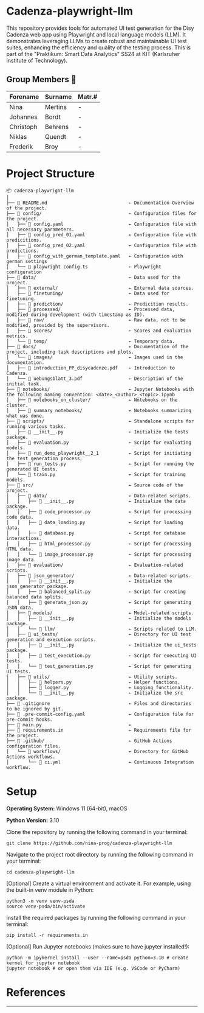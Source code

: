 # Cadenza-playwright-llm
This repository provides tools for automated UI test generation for the Disy Cadenza web app using Playwright and local language models (LLM). It demonstrates leveraging LLMs to create robust and maintainable UI test suites, enhancing the efficiency and quality of the testing process. This is part of the "Praktikum: Smart Data Analytics" SS24 at KIT (Karlsruher Institute of Technology).

## Group Members 👤 
| Forename  | Surname | Matr.#  |
|-----------|---------|---------|
| Nina      | Mertins | - |
| Johannes  | Bordt   | - |
| Christoph | Behrens | - |
| Niklas    | Quendt  | - |
| Frederik  | Broy     | - |

# Project Structure
```
📦 cadenza-playwright-llm
│
├── 📄 README.md                              ← Documentation Overview of the project.
├── 📂 config/                                ← Configuration files for the project.
│   ├── 📄 config.yaml                        ← Configuration file with all necessary parameters.
│   ├── 📄 config_pred_01.yaml                ← Configuration file with predicitions.
│   ├── 📄 config_pred_02.yaml                ← Configuration file with predictions.
│   ├── 📄 config_with_german_template.yaml   ← Configuration with german settings
│   └── 📄 playwright config.ts               ← Playwright configuration
├── 📂 data/                                  ← Data used for the project.
│   ├── 📂 external/                          ← External data sources.
│   ├── 📂 finetuning/                        ← Data used for finetuning.
│   ├── 📂 prediction/                        ← Predicition results.
│   ├── 📂 processed/                         ← Processed data, modified during development (with timestamp as ID).
│   ├── 📂 raw/                               ← Raw data, not to be modified, provided by the supervisors.
│   ├── 📂 scores/                            ← Scores and evaluation metrics.
│   └── 📂 temp/                              ← Temporary data.
├── 📂 docs/                                  ← Documentation of the project, including task descriptions and plots.
│   └── 📂 images/                            ← Images used in the documentation.
│   ├── 📄 introduction_PP_disycadenze.pdf    ← Introduction to Cadenza.
│   └── 📄 uebungsblatt_3.pdf                 ← Description of the initial task. 
├── 📂 notebooks/                             ← Jupyter Notebooks with the following naming convention: <date>_<author>_<topic>.ipynb
│   ├── 📂 notebooks_on_cluster/              ← Notebooks on the cluster.
│   ├── 📂 summary notebooks/                 ← Notebooks summarizing what was done.
├── 📂 scripts/                               ← Standalone scripts for running various tasks.
│   ├── 📄 __init__.py                        ← Initialize the tests package.
│   ├── 📄 evaluation.py                      ← Script for evaluating models.
│   ├── 📄 run_demo_playwright__2_1           ← Script for initiating the test generation process.
│   ├── 📄 run_tests.py                       ← Script for running the generated UI tests.
│   └── 📄 train.py                           ← Script for training models.
├── 📂 src/                                   ← Source code of the project.
│   ├── 📂 data/                              ← Data-related scripts.
│   │   ├── 📄 __init__.py                    ← Initialize the data package.
│   │   ├── 📄 code_processor.py              ← Script for processing code data.
│   │   ├── 📄 data_loading.py                ← Script for loading data.
│   │   ├── 📄 database.py                    ← Script for database interactions.
│   │   ├── 📄 html_processor.py              ← Script for processing HTML data.
│   │   └── 📄 image_processor.py             ← Script for processing image data.
│   ├── 📂 evaluation/                        ← Evaluation-related scripts.
│   ├── 📂 json_generator/                    ← Data-related scripts.
│   │   ├── 📄 __init__.py                    ← Initialize the json_generator package.
│   │   ├── 📄 balanced_split.py              ← Script for creating balanced data splits.
│   │   ├── 📄 generate_json.py               ← Script for generating JSON data.
│   ├── 📂 models/                            ← Model-related scripts.
│   │   ├── 📄 __init__.py                    ← Initialize the models package.
│   │   └── 📂 llm/                           ← Scripts related to LLM.
│   ├── 📂 ui_tests/                          ← Directory for UI test generation and execution scripts.
│   │   ├── 📄 __init__.py                    ← Initialize the ui_tests package.
│   │   ├── 📄 test_execution.py              ← Script for executing UI tests.
│   │   └── 📄 test_generation.py             ← Script for generating UI tests.
│   ├── 📂 utils/                             ← Utility scripts.
│   │   ├── 📄 helpers.py                     ← Helper functions.
│   │   ├── 📄 logger.py                      ← Logging functionality.
│   │   └── 📄 __init__.py                    ← Initialize the src package.
├── 📄 .gitignore                             ← Files and directories to be ignored by git.
├── 📄 .pre-commit-config.yaml                ← Configuration file for pre-commit hooks.
├── 📄 main.py                                ← 
├── 📄 requirements.in                        ← Requirements file for the project.
├── 📂 .github/                               ← GitHub Actions configuration files.
│   └── 📂 workflows/                         ← Directory for GitHub Actions workflows.
│       └── 📄 ci.yml                         ← Continuous Integration workflow.
```

# Setup
**Operating System:** Windows 11 (64-bit), macOS

**Python Version:** 3.10

Clone the repository by running the following command in your terminal:
```
git clone https://github.com/nina-prog/cadenza-playwright-llm
```
Navigate to the project root directory by running the following command in your terminal:

```
cd cadenza-playwright-llm
```


[Optional] Create a virtual environment and activate it. For example, using the built-in venv module in Python:

```
python3 -m venv venv-psda
source venv-psda/bin/activate
```

Install the required packages by running the following command in your terminal:
```
pip install -r requirements.in
```


[Optional] Run Jupyter notebooks (makes sure to have jupyter installed!):
```
python -m ipykernel install --user --name=psda python=3.10 # create kernel for jupyter notebook
jupyter notebook # or open them via IDE (e.g. VSCode or PyCharm)
```


# References
- - - 


